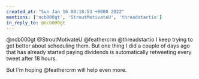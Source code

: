 ```yaml
---
created_at: "Sun Jan 16 00:18:53 +0000 2022"
mentions: ['ncb000gt', 'StroutMotivateU', 'threadstartio']
in_reply_to: @ncb000gt
---
```


@ncb000gt @StroutMotivateU @feathercrm @threadstartio I keep trying to get better about scheduling them. But one thing I did a couple of days ago that has already started paying dividends is automatically retweeting every tweet after 18 hours. 

But I'm hoping @feathercrm will help even more.